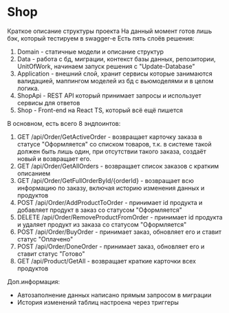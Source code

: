 # Shop
Краткое описание структуры проекта
На данный момент готов лишь бэк, который тестируем в swagger-е
Есть пять слоёв решения:
1. Domain - статичные модели и описание структур
2. Data - работа с бд, миграции, контекст базы данных, репозитории, UnitOfWork, начинаем запуск решения с "Update-Database"
3. Application - внешний слой, хранит сервисы которые занимаются валидацией, маппингом моделей из бд с вьюмоделями и в целом логика.
4. ShopApi - REST API который принимает запросы и использует сервисы для ответов
5. Shop - Front-end на React TS, который всё ещё пишется

В основном, есть всего 8 эндпоинтов:
1. GET /api/Order/GetActiveOrder - возвращает карточку заказа в статусе "Оформляется" со списком товаров, т.к. в системе такой должен быть лишь один, 
                                при отсутствии такого заказа, создаёт новый и возвращает его.
3. GET /api/Order/GetAllOrders - возвращает список заказов с кратким описанием
4. GET /api/Order/GetFullOrderById/{orderId} - возвращает всю информацию по заказу, включая историю изменения данных и продуктов
5. POST /api/Order/AddProductToOrder - принимает id продукта и добавляет продукт в заказ со статусом "Оформляется"
6. DELETE /api/Order/RemoveProductFromOrder - принимает id продукта и удаляет продукт из заказа со статусом "Оформляется"
7. POST /api/Order/BuyOrder - принимает заказ, обновляет его и ставит статус "Оплачено"
8. POST /api/Order/DoneOrder - принимает заказ, обновляет его и ставит статус "Готово"
9. GET /api/Product/GetAll - возвращает краткие карточки всех продуктов

Доп.информация:
- Автозаполнение данных написано прямым запросом в миграции
- История изменений таблиц настроена через триггеры
